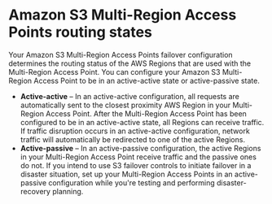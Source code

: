 # Amazon S3 Multi\-Region Access Points routing states<a name="FailoverConfiguration"></a>

Your Amazon S3 Multi\-Region Access Points failover configuration determines the routing status of the AWS Regions that are used with the Multi\-Region Access Point\. You can configure your Amazon S3 Multi\-Region Access Point to be in an active\-active state or active\-passive state\.
+ **Active\-active** – In an active\-active configuration, all requests are automatically sent to the closest proximity AWS Region in your Multi\-Region Access Point\. After the Multi\-Region Access Point has been configured to be in an active\-active state, all Regions can receive traffic\. If traffic disruption occurs in an active\-active configuration, network traffic will automatically be redirected to one of the active Regions\.
+ **Active\-passive** – In an active\-passive configuration, the active Regions in your Multi\-Region Access Point receive traffic and the passive ones do not\. If you intend to use S3 failover controls to initiate failover in a disaster situation, set up your Multi\-Region Access Points in an active\-passive configuration while you're testing and performing disaster\-recovery planning\.